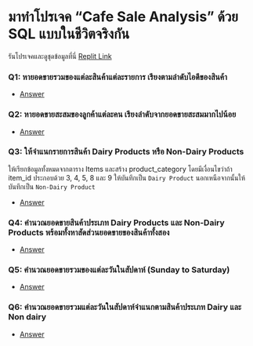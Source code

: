 # มาทำโปรเจค “Cafe Sale Analysis” ด้วย SQL แบบในชีวิตจริงกัน

รันโปรเจคและดูชุดข้อมูลที่นี่ [Replit Link](https://replit.com/@me385/CafeSale-Datasets)

### Q1: หายอดขายรวมของแต่ละสินค้าแต่ละรายการ เรียงตามลำดับไอดีของสินค้า

- [Answer](/data-analytic/2/1.sql)

### Q2: หายอดขายสะสมของลูกค้าแต่ละคน เรียงลำดับจากยอดขายสะสมมากไปน้อย

- [Answer](/data-analytic/2/2.sql)

### Q3: ให้จำแนกรายการสินค้า Dairy Products หรือ Non-Dairy Products
ให้เรียกข้อมูลทั้งหมดจากตาราง Items และสร้าง product_category โดยมีเงื่อนไขว่าถ้า item_id ประกอบด้วย 3, 4, 5, 8 และ 9 ให้บันทึกเป็น `Dairy Product` นอกเหนือจากนั้นให้บันทึกเป็น `Non-Dairy Product`

- [Answer](/data-analytic/2/3.sql)

### Q4: คำนวณยอดขายสินค้าประเภท Dairy Products และ Non-Dairy Products พร้อมทั้งหาสัดส่วนยอดขายของสินค้าทั้งสอง

- [Answer](/data-analytic/2/4.sql)

### Q5: คำนวณยอดขายรวมของแต่ละวันในสัปดาห์ (Sunday to Saturday)

- [Answer](/data-analytic/2/5.sql)

### Q6: คำนวณยอดขายรวมแต่ละวันในสัปดาห์จำแนกตามสินค้าประเภท Dairy และ Non dairy

- [Answer](/data-analytic/2/6.sql)
